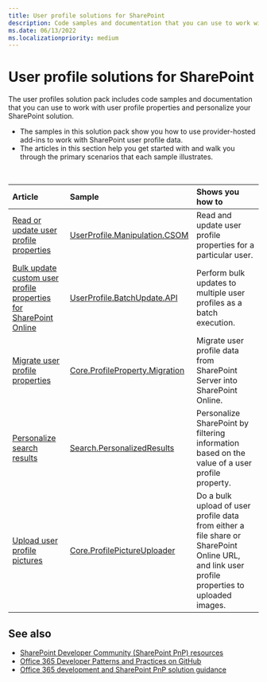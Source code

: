 ```yaml
---
title: User profile solutions for SharePoint
description: Code samples and documentation that you can use to work with user profile properties and personalize your SharePoint solution.
ms.date: 06/13/2022
ms.localizationpriority: medium
---
```


# User profile solutions for SharePoint

The user profiles solution pack includes code samples and documentation that you can use to work with user profile properties and personalize your SharePoint solution.

- The samples in this solution pack show you how to use provider-hosted add-ins to work with SharePoint user profile data. 
- The articles in this section help you get started with and walk you through the primary scenarios that each sample illustrates. 

<br/>

|Article|Sample|Shows you how to|
|:-----|:-----|:-----|
|[Read or update user profile properties](read-or-update-user-profile-properties-sample-app-for-sharepoint.md)|[UserProfile.Manipulation.CSOM](https://github.com/pnp/PnP/tree/master/Samples/UserProfile.Manipulation.CSOM)|Read and update user profile properties for a particular user. 
|[Bulk update custom user profile properties for SharePoint Online](bulk-user-profile-update-api-for-sharepoint-online.md)|[UserProfile.BatchUpdate.API](https://github.com/SharePoint/PnP/tree/master/Samples/UserProfile.BatchUpdate.API)|Perform bulk updates to multiple user profiles as a batch execution. 
|[Migrate user profile properties](migrate-user-profile-properties-sample-app-for-sharepoint.md)|[Core.ProfileProperty.Migration](https://github.com/pnp/PnP/tree/master/Samples/Core.ProfileProperty.Migration)|Migrate user profile data from SharePoint Server into SharePoint Online.
|[Personalize search results](personalize-search-results-sample-app-for-sharepoint.md)|[Search.PersonalizedResults](https://github.com/pnp/PnP/tree/master/Samples/Search.PersonalizedResults)|Personalize SharePoint by filtering information based on the value of a user profile property. 
|[Upload user profile pictures](upload-user-profile-pictures-sample-app-for-sharepoint.md)|[Core.ProfilePictureUploader](https://github.com/pnp/PnP/tree/master/Samples/Core.ProfilePictureUploader)|Do a bulk upload of user profile data from either a file share or SharePoint Online URL, and link user profile properties to uploaded images.

## See also

- [SharePoint Developer Community (SharePoint PnP) resources](../community/community.md)
- [Office 365 Developer Patterns and Practices on GitHub](https://github.com/SharePoint/PnP)
- [Office 365 development and SharePoint PnP solution guidance](office-365-development-patterns-and-practices-solution-guidance.md)
